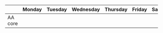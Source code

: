 | | Monday | Tuesday | Wednesday | Thursday | Friday | Saturday | Sunday |
| ---- | ---- | ---- | ---- | ---- | ---- | ---- | ---- | 
| AA core | | 